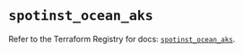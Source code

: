 # `spotinst_ocean_aks`

Refer to the Terraform Registry for docs: [`spotinst_ocean_aks`](https://registry.terraform.io/providers/spotinst/spotinst/1.165.1/docs/resources/ocean_aks).
